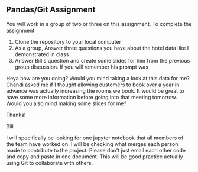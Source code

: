 ## Pandas/Git Assignment

You will work in a group of two or three on this assignment. To complete the assignment

1. Clone the repository to your local computer
2. As a group, Answer three questions you have about the hotel data like I demonstrated in class
3. Answer Bill's question and create some slides for him from the previous group discussion. If you will remember his prompt was

Heya how are you doing? Would you mind taking a look at this data for me? Chandi asked me if I thought allowing customers to book over a year in advance was actually increasing the rooms we book. It would be great to have some more information before going into that meeting tomorrow. Would you also mind making some slides for me?

Thanks!

Bill

I will specifically be looking for one jupyter notebook that all members of the team have worked on. I will be checking what merges each person made to contribute to the project. Please don't just email each other code and copy and paste in one document. This will be good practice actually using Git to collaborate with others.

